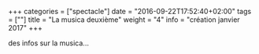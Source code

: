 +++
categories = ["spectacle"]
date = "2016-09-22T17:52:40+02:00"
tags = [""]
title = "La musica deuxième"
weight = "4"
info = "création janvier 2017"
+++

des infos sur la musica...
